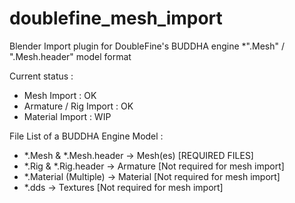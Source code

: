 # doublefine_mesh_import
Blender Import plugin for DoubleFine's BUDDHA engine *".Mesh" / ".Mesh.header" model format

Current status :   
- Mesh Import           : OK  
- Armature / Rig Import : OK  
- Material Import       : WIP

File List of a BUDDHA Engine Model :   
- *.Mesh & *.Mesh.header	-> Mesh(es) [REQUIRED FILES]
- *.Rig  & *.Rig.header	-> Armature [Not required for mesh import]
- *.Material (Multiple)	-> Material [Not required for mesh import]
- *.dds			-> Textures [Not required for mesh import]
